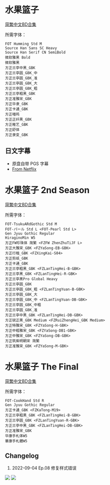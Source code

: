 # 水果篮子

[简繁中文BD合集](https://github.com/Nekomoekissaten-SUB/Nekomoekissaten-Storage/releases/download/subtitle_pkg/Fruba_BD_zho.7z)

所需字体：
```
FOT Humming Std M
Source Han Sans SC Heavy
Source Han Serif CN SemiBold
微软雅黑 Bold
微软雅黑
方正兰亭中黑_GBK
方正兰亭圆_GBK_中
方正兰亭圆_GBK_准
方正兰亭圆_GBK_大
方正兰亭圆_GBK_粗
方正兰亭粗黑_GBK
方正准雅宋_GBK
方正华隶_GBK
方正卡通_GBK
方正喵鸣
方正正纤黑_GBK
方正稚艺_GBK
方正舒体
方正隶变_GBK
```

## 日文字幕

 - 原盘自带 PGS 字幕
 - [From Netflix](https://github.com/Nekomoekissaten-SUB/Nekomoekissaten-Storage/releases/download/subtitle_jpn/Fruba_jpn_NFLX.7z)

# 水果篮子 2nd Season

[简繁中文BD合集](https://github.com/Nekomoekissaten-SUB/Nekomoekissaten-Storage/releases/download/subtitle_pkg/Fruba2_BD_zho.7z)

所需字体：
```
FOT-TsukuARdGothic Std M
FOT-パール Std L <FOT-Pearl Std L>
Gen Jyuu Gothic Regular
HiraginoMin W5
方正FW珍珠体 简繁 <FZFW ZhenZhuTiJF L>
方正大雅宋_GBK <FZYaSong-EB-GBK>
方正行楷_GBK <FZXingKai-S04>
方正剪纸_GBK
方正卡通_GBK
方正兰亭粗黑_GBK <FZLanTingHei-B-GBK>
方正兰亭黑_GBK <FZLanTingHei-R-GBK>
方正兰亭黑Pro Global Heavy
方正兰亭圆_GBK
方正兰亭圆_GBK_粗 <FZLanTingYuan-B-GBK>
方正兰亭圆_GBK_大
方正兰亭圆_GBK_中 <FZLanTingYuan-DB-GBK>
方正兰亭圆_GBK_中粗
方正兰亭圆_GBK_准
方正兰亭中黑_GBK <FZLanTingHei-DB-GBK>
方正锐正黑_GBK Medium <FZRuiZhengHei_GBK Medium>
方正特雅宋_GBK <FZYaSong-H-GBK>
方正中粗雅宋_GBK <FZYaSong-DB1-GBK>
方正中雅宋_GBK <FZYaSong-DB-GBK>
方正筑紫明朝宋 简繁
方正准雅宋_GBK <FZYaSong-M-GBK>
```

# 水果篮子 The Final

[简繁中文BD合集](https://github.com/Nekomoekissaten-SUB/Nekomoekissaten-Storage/releases/download/subtitle_pkg/Fruba3_BD_zho.7z)

所需字体：
```
FOT-CookHand Std R
Gen Jyuu Gothic Regular
方正卡通_GBK <FZKaTong-M19>
方正兰亭粗黑_GBK <FZLanTingHei-B-GBK>
方正兰亭圆_GBK <FZLanTingYuan-R-GBK>
方正兰亭中黑_GBK <FZLanTingHei-DB-GBK>
方正准雅宋_GBK
华康手札体W5
華康手札體W5
```
## Changelog

1. 2022-09-04 Ep.08 修复样式错误


![](https://nekomoe.pages.dev/images/2019-04/fruba.png)
![](https://nekomoe.pages.dev/images/2021-04/fruba-final.jpg)